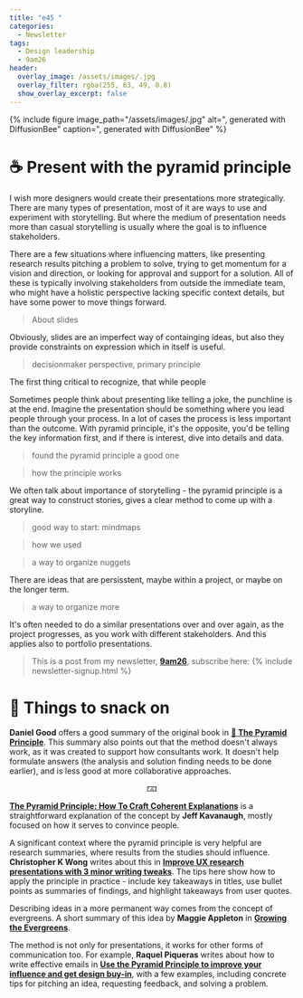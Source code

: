```yaml
---
title: "e45 "
categories:
  - Newsletter
tags:
  - Design leadership
  - 9am26
header:
  overlay_image: /assets/images/.jpg
  overlay_filter: rgba(255, 63, 49, 0.8)
  show_overlay_excerpt: false
---
```



{% include figure image_path="/assets/images/.jpg" alt=", generated with DiffusionBee" caption=", generated with DiffusionBee" %}

# ☕ Present with the pyramid principle

I wish more designers would create their presentations more strategically. There are many types of presentation, most of it are ways to use and experiment with storytelling. But where the medium of presentation needs more than casual storytelling is usually where the goal is to influence stakeholders.

There are a few situations where influencing matters, like presenting research results pitching a problem to solve, trying to get momentum for a vision and direction, or looking for approval and support for a solution. All of these is typically involving stakeholders from outside the immediate team, who might have a holistic perspective lacking specific context details, but have some power to move things forward.



>About slides

Obviously, slides are an imperfect way of containging ideas, but also they provide constraints on expression which in itself is useful.

>decisionmaker perspective, primary principle

The first thing critical to recognize, that while people


Sometimes people think about presenting like telling a joke, the punchline is at the end. Imagine the presentation should be something where you lead people through your process. In a lot of cases the process is less important than the outcome. With pyramid principle, it's the opposite, you'd be telling the key information first, and if there is interest, dive into details and data. 

>found the pyramid principle a good one

>how the principle works

We often talk about importance of storytelling  - the pyramid principle is a great way to construct stories, gives a clear method to come up with a storyline.


>good way to start: mindmaps



>how we used

>a way to organize nuggets

There are ideas that are persisstent, maybe within a project, or maybe on the longer term.

>a way to organize more

It's often needed to do a similar presentations over and over again, as the project progresses, as you work with different stakeholders.
And this applies also to portfolio presentations. 

> This is a post from my newsletter, **[9am26](https://polgarp.com/categories/newsletter/)**, subscribe here:
> {% include newsletter-signup.html %}

# 🍪 Things to snack on

**Daniel Good** offers a good summary of the original book in [**📖 The Pyramid Principle**](https://medium.com/make-work-better/the-pyramid-principle-6705da58c582). This summary also points out that the method doesn't always work, as it was created to support how consultants work. It doesn't help formulate answers (the analysis and solution finding needs to be done earlier), and is less good at more collaborative approaches.

<p style="text-align: center;">🁃</p>

[**The Pyramid Principle: How To Craft Coherent Explanations**](https://jeffkavanaugh.net/pyramid-principle-craft-coherent-explanations/) is a straightforward explanation of the concept by **Jeff Kavanaugh**, mostly focused on how it serves to convince people. 

A significant context where the pyramid principle is very helpful are research summaries, where results from the studies should influence. **Christopher K Wong** writes about this in [**Improve UX research presentations with 3 minor writing tweaks**](https://dataanddesign.substack.com/p/improve-ux-research-presentations). The tips here show how to apply the principle in practice - include key takeaways in titles, use bullet points as summaries of findings, and highlight takeaways from user quotes. 

Describing ideas in a more permanent way comes from the concept of evergreens. A short summary of this idea by **Maggie Appleton** in [**Growing the Evergreens**](https://maggieappleton.com/evergreens).

The method is not only for presentations, it works for other forms of communication too. For example, **Raquel Piqueras** writes about how to write effective emails in [**Use the Pyramid Principle to improve your influence and get design buy-in**](https://uxdesign.cc/use-the-pyramid-principle-to-improve-your-influence-and-get-design-buy-in-1a736fa1e54a), with a few examples, including concrete tips for pitching an idea, requesting feedback, and solving a problem.